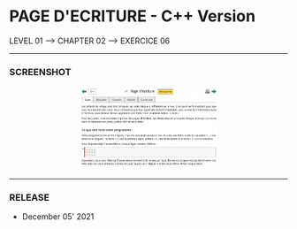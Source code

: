 # PAGE D'ECRITURE - C++ Version
LEVEL 01 --> CHAPTER 02 --> EXERCICE 06

---
### **SCREENSHOT**

<div align="center">
    <img
        src="https://github.com/Ayckinn/CPP/blob/main/FRANCE_IOI/LEVEL_01/Chapter_02/06_page_ecriture/ecriture.png"
        alt="DEMO"
        style="width:50%">
</div>

---
### **RELEASE**

- December 05' 2021